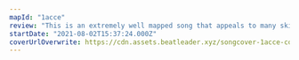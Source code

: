 ```yaml
---
mapId: "1acce"
review: "This is an extremely well mapped song that appeals to many skill levels and playstyles."
startDate: "2021-08-02T15:37:24.000Z"
coverUrlOverwrite: https://cdn.assets.beatleader.xyz/songcover-1acce-cover.jpg
---
```

